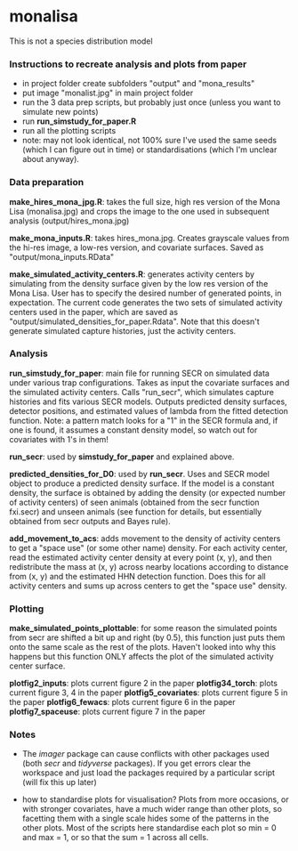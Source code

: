 # monalisa
This is not a species distribution model

### Instructions to recreate analysis and plots from paper

- in project folder create subfolders "output" and "mona_results"
- put image "monalist.jpg" in main project folder
- run the 3 data prep scripts, but probably just once (unless you want to simulate new points)
- run **run_simstudy_for_paper.R**
- run all the plotting scripts
- note: may not look identical, not 100% sure I've used the same seeds (which I can figure out in time) or standardisations (which I'm unclear about anyway). 

### Data preparation

**make_hires_mona_jpg.R**: takes the full size, high res version of the Mona Lisa (monalisa.jpg) and crops the image to the one used in subsequent analysis (output/hires_mona.jpg)

**make_mona_inputs.R**: takes hires_mona.jpg. Creates grayscale values from the hi-res image, a low-res version, and covariate surfaces. Saved as "output/mona_inputs.RData"

**make_simulated_activity_centers.R**: generates activity centers by simulating from the density surface given by the low res version of the Mona Lisa. User has to specify the desired number of generated points, in expectation. The current code generates the two sets of simulated activity centers used in the paper, which are saved as "output/simulated_densities_for_paper.Rdata". Note that this doesn't generate simulated capture histories, just the activity centers.

### Analysis 

**run_simstudy_for_paper**: main file for running SECR on simulated data under various trap configurations. Takes as input the covariate surfaces and the simulated activity centers. Calls "run_secr", which simulates capture histories and fits various SECR models. Outputs predicted density surfaces, detector positions, and estimated values of lambda from the fitted detection function. Note: a pattern match looks for a "1" in the SECR formula and, if one is found, it assumes a constant density model, so watch out for covariates with 1's in them! 

**run_secr**: used by **simstudy_for_paper** and explained above.

**predicted_densities_for_D0**: used by **run_secr**. Uses and SECR model object to produce a predicted density surface. If the model is a constant density, the surface is obtained by adding the density (or expected number of activity centers) of seen animals (obtained from the secr function fxi.secr) and unseen animals (see function for details, but essentially obtained from secr outputs and Bayes rule).

**add_movement_to_acs**: adds movement to the density of activity centers to get a "space use" (or some other name) density. For each activity center, read the estimated activity center density at every point (x, y), and then redistribute the mass at (x, y) across nearby locations according to distance from (x, y) and the estimated HHN detection function. Does this for all activity centers and sums up across centers to get the "space use" density. 

### Plotting

**make_simulated_points_plottable**: for some reason the simulated points from secr are shifted a bit up and right (by 0.5), this function just puts them onto the same scale as the rest of the plots. Haven't looked into why this happens but this function ONLY affects the plot of the simulated activity center surface. 

**plotfig2_inputs**: plots current figure 2 in the paper
**plotfig34_torch**: plots current figure 3, 4 in the paper
**plotfig5_covariates**: plots current figure 5 in the paper
**plotfig6_fewacs**: plots current figure 6 in the paper
**plotfig7_spaceuse**: plots current figure 7 in the paper

### Notes

- The *imager* package can cause conflicts with other packages used (both *secr* and *tidyverse* packages). If you get errors clear the workspace and just load the packages required by a particular script (will fix this up later)

- how to standardise plots for visualisation? Plots from more occasions, or with stronger covariates, have a much wider range than other plots, so facetting them with a single scale hides some of the patterns in the other plots. Most of the scripts here standardise each plot so min = 0 and max = 1, or so that the sum = 1 across all cells. 
